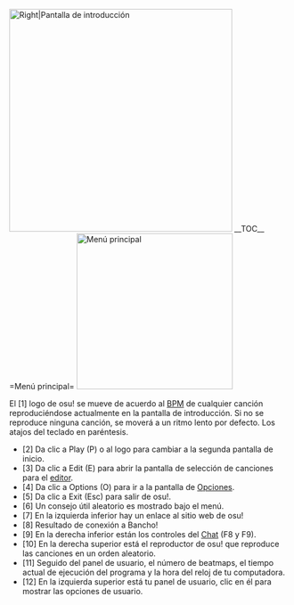<img src="Intro_static.jpg" title="fig:Right|Pantalla de introducción" alt="Right|Pantalla de introducción" width="400" /> \_\_TOC\_\_
=Menú principal= <img src="Introscreen.jpg" title="fig:Menú principal" alt="Menú principal" width="280" />

El \[1\] logo de osu! se mueve de acuerdo al [BPM](ES:Timing "wikilink") de cualquier canción reproduciéndose actualmente en la pantalla de introducción. Si no se reproduce ninguna canción, se moverá a un ritmo lento por defecto. Los atajos del teclado en paréntesis.

-   \[2\] Da clic a Play (P) o al logo para cambiar a la segunda pantalla de inicio.
-   \[3\] Da clic a Edit (E) para abrir la pantalla de selección de canciones para el [editor](ES:Editor "wikilink").
-   \[4\] Da clic a Options (O) para ir a la pantalla de [Opciones](ES:Options "wikilink").
-   \[5\] Da clic a Exit (Esc) para salir de osu!.
-   \[6\] Un consejo útil aleatorio es mostrado bajo el menú.
-   \[7\] En la izquierda inferior hay un enlace al sitio web de osu!
-   \[8\] Resultado de conexión a Bancho!
-   \[9\] En la derecha inferior están los controles del [Chat](ES:Internet_Relay_Chat "wikilink") (F8 y F9).
-   \[10\] En la derecha superior está el reproductor de osu! que reproduce las canciones en un orden aleatorio.
-   \[11\] Seguido del panel de usuario, el número de beatmaps, el tiempo actual de ejecución del programa y la hora del reloj de tu computadora.
-   \[12\] En la izquierda superior está tu panel de usuario, clic en él para mostrar las opciones de usuario.
